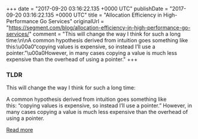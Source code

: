 +++
date = "2017-09-20 03:16:22.135 +0000 UTC"
publishDate = "2017-09-20 03:16:22.135 +0000 UTC"
title = "Allocation Efficiency in High-Performance Go Services"
originalUrl = "https://segment.com/blog/allocation-efficiency-in-high-performance-go-services/"
comment = "This will change the way I think for such a long time:\n\nA common hypothesis derived from intuition goes something like this:\u00a0“copying values is expensive, so instead I’ll use a pointer.”\u00a0However, in many cases copying a value is much less expensive than the overhead of using a pointer."
+++

### TLDR

This will change the way I think for such a long time:

A common hypothesis derived from intuition goes something like this: “copying values is expensive, so instead I’ll use a pointer.” However, in many cases copying a value is much less expensive than the overhead of using a pointer.

[Read more](https://segment.com/blog/allocation-efficiency-in-high-performance-go-services/)
